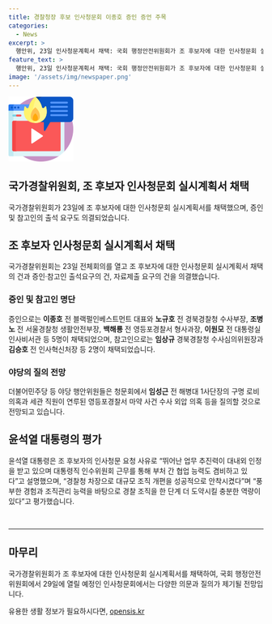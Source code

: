 ```yaml
---
title: 경찰청장 후보 인사청문회 이종호 증인 증언 주목
categories:
  - News
excerpt: >
  행안위, 23일 인사청문계획서 채택: 국회 행정안전위원회가 조 후보자에 대한 인사청문회 실시계획서를 채택. 이원모·이종호 등 5명의 증인과 2명의 참고인이 출석 예정. 야당은 마약 수사 외압 의혹과 구명 로비 의혹을 제기할 예정이며, 윤석열 대통령은 조 후보자의 뛰어난 업무 추진력과 경찰 조직 개편 능력을 인정하고 있다. 클릭할 만한 제목과 내용으로 작성됐다면 좋을 것 같아.
feature_text: >
  행안위, 23일 인사청문계획서 채택: 국회 행정안전위원회가 조 후보자에 대한 인사청문회 실시계획서를 채택. 이원모·이종호 등 5명의 증인과 2명의 참고인이 출석 예정. 야당은 마약 수사 외압 의혹과 구명 로비 의혹을 제기할 예정이며, 윤석열 대통령은 조 후보자의 뛰어난 업무 추진력과 경찰 조직 개편 능력을 인정하고 있다. 클릭할 만한 제목과 내용으로 작성됐다면 좋을 것 같아.
image: '/assets/img/newspaper.png'
---
```


<p><img src="/assets/img/news.png" alt="rentncar 속보" /></p>

<h2>국가경찰위원회, 조 후보자 인사청문회 실시계획서 채택</h2>

<p data-ke-size="size16">국가경찰위원회가 23일에 조 후보자에 대한 인사청문회 실시계획서를 채택했으며, 증인 및 참고인의 출석 요구도 의결되었습니다. </p>

<h2 data-ke-size="size26">조 후보자 인사청문회 실시계획서 채택</h2>

<p data-ke-size="size16">국가경찰위원회는 23일 전체회의를 열고 조 후보자에 대한 인사청문회 실시계획서 채택의 건과 증인·참고인 출석요구의 건, 자료제출 요구의 건을 의결했습니다.</p>

<h3>증인 및 참고인 명단</h3>

<p data-ke-size="size16">증인으로는 <b>이종호</b> 전 블랙펄인베스트먼트 대표와 <b>노규호</b> 전 경북경찰청 수사부장, <b>조병노</b> 전 서울경찰청 생활안전부장, <b>백해룡</b> 전 영등포경찰서 형사과장, <b>이원모</b> 전 대통령실 인사비서관 등 5명이 채택되었으며, 참고인으로는 <b>임상규</b> 경북경찰청 수사심의위원장과 <b>김승호</b> 전 인사혁신처장 등 2명이 채택되었습니다.</p>

<h3>야당의 질의 전망</h3>

<p data-ke-size="size16">더불어민주당 등 야당 행안위원들은 청문회에서 <b>임성근</b> 전 해병대 1사단장의 구명 로비 의혹과 세관 직원이 연루된 영등포경찰서 마약 사건 수사 외압 의혹 등을 질의할 것으로 전망되고 있습니다.</p>

<h2 data-ke-size="size26">윤석열 대통령의 평가</h2>

<p data-ke-size="size16">윤석열 대통령은 조 후보자의 인사청문 요청 사유로 “뛰어난 업무 추진력이 대내외 인정을 받고 있으며 대통령직 인수위원회 근무를 통해 부처 간 협업 능력도 겸비하고 있다”고 설명했으며, “경찰청 차장으로 대규모 조직 개편을 성공적으로 안착시켰다”며 “풍부한 경험과 조직관리 능력을 바탕으로 경찰 조직을 한 단계 더 도약시킬 충분한 역량이 있다”고 평가했습니다.</p>

<p data-ke-size="size16">&nbsp;</p>

<hr>

<h2 data-ke-size="size26">마무리</h2>

<p data-ke-size="size16">국가경찰위원회가 조 후보자에 대한 인사청문회 실시계획서를 채택하여, 국회 행정안전위원회에서 29일에 열릴 예정인 인사청문회에서는 다양한 의문과 질의가 제기될 전망입니다. </p>
유용한 생활 정보가 필요하시다면, <a href="https://opensis.kr" rel="dofollow">opensis.kr</a>


